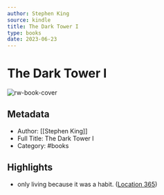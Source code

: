 ```yaml
---
author: Stephen King
source: kindle
title: The Dark Tower I
type: books
date: 2023-06-23
---
```

# The Dark Tower I

![rw-book-cover](https://images-na.ssl-images-amazon.com/images/I/51HDlI3s9eL._SL200_.jpg)

## Metadata
- Author: [[Stephen King]]
- Full Title: The Dark Tower I
- Category: #books

## Highlights
- only living because it was a habit. ([Location 365](https://readwise.io/to_kindle?action=open&asin=B018ER7JRC&location=365))

